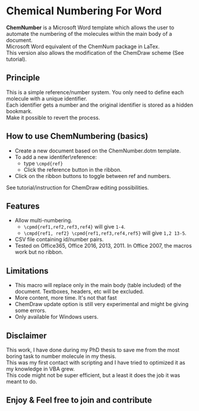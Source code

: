 
# Chemical Numbering For Word


**ChemNumber** is a Microsoft Word template which allows the user to automate the numbering of the molecules within the main body of a document.   
Microsoft Word equivalent of the ChemNum package in LaTex.  
This version also allows the modification of the ChemDraw scheme (See tutorial).

## Principle

This is a simple reference/number system. You only need to define each molecule with a unique identifier.  
Each identifier gets a number and the original identifier is stored as a hidden bookmark.  
Make it possible to revert the process.  


## How to use ChemNumbering (basics)
* Create a new document based on the ChemNumber.dotm template.    
* To add a new identifer\reference: 
  * type `\cmpd{ref}` 
  * Click the reference button in the ribbon.
* Click on the ribbon buttons to toggle between ref and numbers.      

See tutorial/instruction for ChemDraw editing possibilities.


## Features
 - Allow multi-numbering.  
    - `\cpmd{ref1,ref2,ref3,ref4}` will give `1-4`.
    - `\cmpd{ref1, ref2} \cpmd{ref1,ref3,ref4,ref5}` will give `1,2 13-5`.
 - CSV file containing id/number pairs.
 - Tested on Office365, Office 2016, 2013, 2011. In Office 2007, the macros work but  no ribbon.
 
 
## Limitations
- This macro will replace only in the main body (table included) of the document. Textboxes, headers, etc will be excluded.
- More content, more time. It's not that fast
- ChemDraw update option is still very experimental and might be giving some errors.
- Only available for Windows users.

## Disclaimer
This work, I have done during my PhD thesis to save me from the most boring task to number molecule in my thesis.  
This was my first contact with scripting and I have tried to optimized it as my knowledge in VBA grew.  
This code might not be super efficient, but a least it does the job it was meant to do.  

## Enjoy & Feel free to join and contribute


